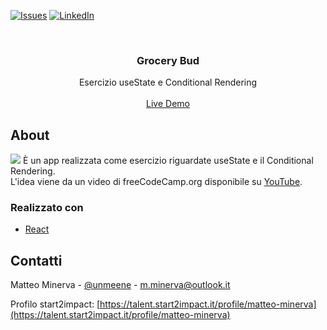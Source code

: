<!-- PROJECT SHIELDS -->
[![Issues][issues-shield]](https://github.com/matteo-minerva/grocery-bud-exercise/issues)
[![LinkedIn][linkedin-shield]](https://www.linkedin.com/in/m-minerva/)



<!-- PROJECT LOGO -->
<br />
<p align="center">
  <h3 align="center">Grocery Bud</h3>

  <p align="center">
    Esercizio useState e Conditional Rendering
    <br />
    <br />
    <a href="https://grocery-bud-exercise.vercel.app">Live Demo</a>
  </p>
</p>



<!-- RIGUARDO IL PROGETTO -->
## About

<a href="https://grocery-bud-exercise.vercel.app"><img src="https://i.imgur.com/jODWqlW.png"/></a>
È un app realizzata come esercizio riguardate useState e il Conditional Rendering. <br/>
L'idea viene da un video di freeCodeCamp.org disponibile su <a href="https://youtu.be/4UZrsTqkcW4">YouTube</a>.


### Realizzato con

* [React](https://reactjs.org/)



<!-- CONTATTI -->
## Contatti

Matteo Minerva - [@unmeene](https://twitter.com/unmeene) - m.minerva@outlook.it

Profilo start2impact: [https://talent.start2impact.it/profile/matteo-minerva](https://talent.start2impact.it/profile/matteo-minerva)




<!-- MARKDOWN LINKS & IMAGES -->
<!-- https://www.markdownguide.org/basic-syntax/#reference-style-links -->
[issues-shield]: https://img.shields.io/github/issues/matteo-minerva/grocery-bud-exercise/repo.svg?style=for-the-badge
[linkedin-shield]: https://img.shields.io/badge/-LinkedIn-black.svg?style=for-the-badge&logo=linkedin&colorB=555
[linkedin-url]: https://linkedin.com/in/matteo-minerva

